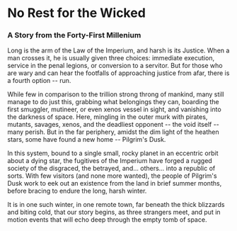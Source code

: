# No Rest for the Wicked
### A Story from the Forty-First Millenium

Long is the arm of the Law of the Imperium, and harsh is its Justice. When a man crosses it, he is usually given three choices: immediate 
execution, service in the penal legions, or conversion to a servitor. But for those who are wary and can hear the footfalls of 
approaching justice from afar, there is a fourth option -- run.

While few in comparison to the trillion strong throng of mankind, many still manage to do just this, grabbing what belongings they can, 
boarding the first smuggler, mutineer, or even xenos vessel in sight, and vanishing into the darkness of space. Here, mingling in the 
outer murk with pirates, mutants, savages, xenos, and the deadliest opponent -- the void itself -- many perish. But in the far periphery, 
amidst the dim light of the heathen stars, some have found a new home -- Pilgrim's Dusk.

In this system, bound to a single small, rocky planet in an eccentric orbit about a dying star, the fugitives of the Imperium have forged 
a rugged society of the disgraced, the betrayed, and... others... into a republic of sorts. With few visitors (and none more wanted), the 
people of Pilgrim's Dusk work to eek out an existence from the land in brief summer months, before bracing to endure the long, 
harsh winter.

It is in one such winter, in one remote town, far beneath the thick blizzards and biting cold, that our story begins, as three strangers
meet, and put in motion events that will echo deep through the empty tomb of space.
